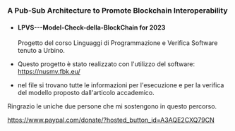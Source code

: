 ### A Pub-Sub Architecture to Promote Blockchain Interoperability

- #### LPVS---Model-Check-della-BlockChain for 2023
  Progetto del corso Linguaggi di Programmazione e Verifica Software tenuto a Urbino.

- Questo progetto è stato realizzato con l'utilizzo del software: https://nusmv.fbk.eu/
- nel file si trovano tutte le informazioni per l'esecuzione e per la verifica del modello proposto dall'articolo accademico.

Ringrazio le uniche due persone che mi sostengono in questo percorso.


https://www.paypal.com/donate/?hosted_button_id=A3AQE2CXQ79CN



